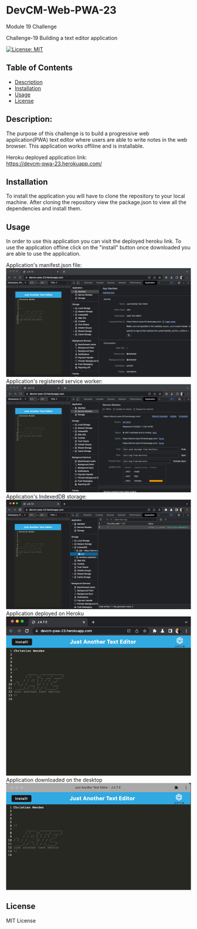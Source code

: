 # DevCM-Web-PWA-23
Module 19 Challenge

Challenge-19 Building a text editor application

[![License: MIT](https://img.shields.io/badge/License-MIT-yellow.svg)](https://opensource.org/licenses/MIT)

  ## Table of Contents
  - [Description](#description)
  - [Installation](#installation)
  - [Usage](#usage)
  - [License](#license)
  
  ## Description:
  The purpose of this challenge is to build a progressive web application(PWA) text editor where users are able to write notes in the web browser. This application works offiline and is installable.

  Heroku deployed application link: <br>
   https://devcm-pwa-23.herokuapp.com/
  
  ## Installation
  To install the application you will have to clone the repository to your local machine. After cloning the repository view the package.json to view all the dependencies and install them. 

  ## Usage
  In order to use this application you can visit the deployed heroku link. To use the application offline click on the "install" button once downloaded you are able to use the application. <br>

 Application's manifest.json file:
 ![alt text](./client/images/Screenshot%202023-03-16%20at%201.32.29%20PM.png)<br>
 Application's registered service worker:
 ![alt text](./client/images/Screenshot%202023-03-16%20at%201.33.12%20PM.png)<br>
 Application's IndexedDB storage:
 ![alt text](./client/images/Screenshot%202023-03-16%20at%201.34.08%20PM.png)<br>
 Application deployed on Heroku
 ![alt text](./client/images/Screenshot%202023-03-16%20at%201.34.37%20PM.png)<br>
 Application downloaded on the desktop
 ![alt text](./client/images/Screenshot%202023-03-16%20at%201.34.55%20PM.png)<br>

  
  ## License
  MIT License
